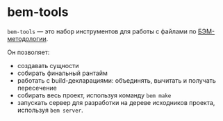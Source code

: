 # bem-tools

`bem-tools` — это набор инструментов для работы с файлами по [БЭМ-методологии](https://ru.bem.info/method/).

Он позволяет:

* создавать сущности
* собирать финальный рантайм
* работать с build-декларациями: объединять, вычитать и получать пересечение
* собирать весь проект, используя команду `bem make`
* запускать сервер для разработки на дереве исходников проекта, используя `bem server`.
